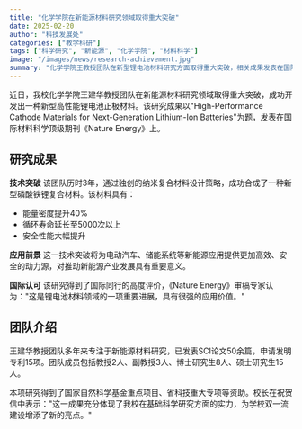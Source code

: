 ```yaml
---
title: "化学学院在新能源材料研究领域取得重大突破"
date: 2025-02-20
author: "科技发展处"
categories: ["教学科研"]
tags: ["科学研究", "新能源", "化学学院", "材料科学"]
image: "/images/news/research-achievement.jpg"
summary: "化学学院王教授团队在新型锂电池材料研究方面取得重大突破，相关成果发表在国际顶级期刊《Nature Energy》上。"
---
```


近日，我校化学学院王建华教授团队在新能源材料研究领域取得重大突破，成功开发出一种新型高性能锂电池正极材料。该研究成果以"High-Performance Cathode Materials for Next-Generation Lithium-Ion Batteries"为题，发表在国际材料科学顶级期刊《Nature Energy》上。

## 研究成果

**技术突破**
该团队历时3年，通过独创的纳米复合材料设计策略，成功合成了一种新型磷酸铁锂复合材料。该材料具有：
- 能量密度提升40%
- 循环寿命延长至5000次以上
- 安全性能大幅提升

**应用前景**
这一技术突破将为电动汽车、储能系统等新能源应用提供更加高效、安全的动力源，对推动新能源产业发展具有重要意义。

**国际认可**
该研究得到了国际同行的高度评价，《Nature Energy》审稿专家认为："这是锂电池材料领域的一项重要进展，具有很强的应用价值。"

## 团队介绍

王建华教授团队多年来专注于新能源材料研究，已发表SCI论文50余篇，申请发明专利15项。团队成员包括教授2人、副教授3人、博士研究生8人、硕士研究生15人。

本项研究得到了国家自然科学基金重点项目、省科技重大专项等资助。校长在祝贺信中表示："这一成果充分体现了我校在基础科学研究方面的实力，为学校双一流建设增添了新的亮点。"


